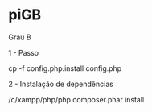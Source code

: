 # piGB

Grau B

1 - Passo

cp -f config.php.install config.php

2 - Instalação de dependências

/c/xampp/php/php composer.phar install